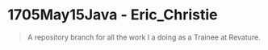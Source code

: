 # 1705May15Java - Eric_Christie
> A repository branch for all the work I a doing as a Trainee at Revature.
